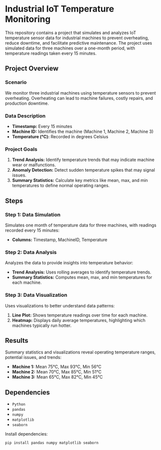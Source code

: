 # Industrial IoT Temperature Monitoring

This repository contains a project that simulates and analyzes IoT temperature sensor data for industrial machines to prevent overheating, reduce downtime, and facilitate predictive maintenance. The project uses simulated data for three machines over a one-month period, with temperature readings taken every 15 minutes.

## Project Overview

### Scenario
We monitor three industrial machines using temperature sensors to prevent overheating. Overheating can lead to machine failures, costly repairs, and production downtime.

### Data Description
- **Timestamp:** Every 15 minutes
- **Machine ID:** Identifies the machine (Machine 1, Machine 2, Machine 3)
- **Temperature (°C):** Recorded in degrees Celsius

### Project Goals
1. **Trend Analysis:** Identify temperature trends that may indicate machine wear or malfunctions.
2. **Anomaly Detection:** Detect sudden temperature spikes that may signal issues.
3. **Summary Statistics:** Calculate key metrics like mean, max, and min temperatures to define normal operating ranges.

## Steps

### Step 1: Data Simulation
Simulates one month of temperature data for three machines, with readings recorded every 15 minutes:
- **Columns:** Timestamp, MachineID, Temperature

### Step 2: Data Analysis
Analyzes the data to provide insights into temperature behavior:
- **Trend Analysis:** Uses rolling averages to identify temperature trends.
- **Summary Statistics:** Computes mean, max, and min temperatures for each machine.

### Step 3: Data Visualization
Uses visualizations to better understand data patterns:
1. **Line Plot:** Shows temperature readings over time for each machine.
2. **Heatmap:** Displays daily average temperatures, highlighting which machines typically run hotter.

## Results
Summary statistics and visualizations reveal operating temperature ranges, potential issues, and trends:
- **Machine 1:** Mean 75°C, Max 93°C, Min 56°C
- **Machine 2:** Mean 70°C, Max 85°C, Min 51°C
- **Machine 3:** Mean 65°C, Max 82°C, Min 45°C

## Dependencies
- `Python`
- `pandas`
- `numpy`
- `matplotlib`
- `seaborn`

Install dependencies:
```bash
pip install pandas numpy matplotlib seaborn
